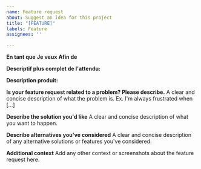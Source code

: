 ```yaml
---
name: Feature request
about: Suggest an idea for this project
title: "[FEATURE]"
labels: Feature
assignees: ''

---
```


**En tant que**
**Je veux**
**Afin de**

**Descriptif plus complet de l'attendu:**

**Description produit:**

**Is your feature request related to a problem? Please describe.**
A clear and concise description of what the problem is. Ex. I'm always frustrated when [...]

**Describe the solution you'd like**
A clear and concise description of what you want to happen.

**Describe alternatives you've considered**
A clear and concise description of any alternative solutions or features you've considered.

**Additional context**
Add any other context or screenshots about the feature request here.
